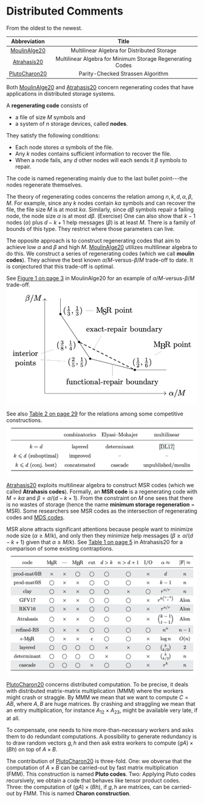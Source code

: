 
# Distributed Comments

From the oldest to the newest.

|  Abbreviation  |  Title  |
| :------------: | :-----: |
| [MoulinAlge20] | Multilinear Algebra for Distributed Storage |
|  [Atrahasis20] | Multilinear Algebra for Minimum Storage Regenerating Codes |
| [PlutoCharon20]| Parity-Checked Strassen Algorithm |

Both [MoulinAlge20] and [Atrahasis20] concern regenerating codes
that have applications in distributed storage systems.

A **regenerating code** consists of

* a file of size $M$ symbols and
* a system of $n$ storage devices, called **nodes**.

They satisfy the following conditions:

* Each node stores $\alpha$ symbols of the file.
* Any $k$ nodes contains sufficient information to recover the file.
* When a node fails, any $d$ other nodes
    will each sends it $\beta$ symbols to repair.

The code is named regenerating mainly due to
the last bullet point---the nodes regenerate themselves.

The theory of regenerating codes concerns
the relation among $n, k, d, \alpha, \beta, M$.
For example, since any $k$ nodes contain $k\alpha$ symbols
and can recover the file, the file size $M$ is at most $k\alpha$.
Similarly, since $d\beta$ symbols repair a failing node,
the node size $\alpha$ is at most $d\beta$.
(Exercise)
One can also show that $k - 1$ nodes ($\alpha$)
plus $d - k + 1$ help messages ($\beta$) is at least $M$.
There is a family of bounds of this type.
They restrict where those parameters can live.

The opposite approach is to construct regenerating codes
that aim to achieve low $\alpha$ and $\beta$ and high $M$.
[MoulinAlge20] utilizes multilinear algebra to do this.
We construct a series of regenerating codes (which we call **moulin codes**).
They achieve the best known $\alpha/M$-versus-$\beta/M$ trade-off to date.
It is conjectured that this trade-off is optimal.

See
[Figure 1 on page 3](https://arxiv.org/pdf/2006.08911v1.pdf#page=3)
in MoulinAlge20 for an example of $\alpha/M$-versus-$\beta/M$ trade-off.
![a b M regenerate](figure/abMregenerate.png)

See also
[Table 2 on page 29](https://arxiv.org/pdf/2006.08911v1.pdf#page=29)
for the relations among some competitive constructions.
![interior ERRC](figure/interiorERRC.png)

[Atrahasis20] exploits multilinear algebra to construct MSR codes
(which we called **Atrahasis codes**).
Formally, an **MSR code** is a regenerating code
with $M = k\alpha$ and $\beta = \alpha/(d - k + 1)$.
From the constraint on $M$ one sees that there is no wastes of storage
(hence the name **minimum storage regeneration** = MSR).
Some researchers see MSR codes as the intersection of regenerating codes
and [MDS codes](https://en.wikipedia.org/wiki/Singleton_bound#MDS_codes).

MSR alone attracts significant attentions because people want to minimize
node size ($\alpha \geq M/k$), and only then they minimize help messages
($\beta \geq \alpha/(d - k + 1)$ given that $\alpha \geq M/k$).
See
[Table 1 on page 5](https://arxiv.org/pdf/2006.16998v1.pdf#page=5)
in Atrahasis20 for a comparison of some existing contraptions.
![MSR alpha Fq](figure/MSRalphaFq.png)

[PlutoCharon20] concerns distributed computation.
To be precise, it deals with distributed matrix-matrix multiplication (MMM)
where the workers might crash or straggle.
By MMM we mean that we want to compute $C=AB$, where $A, B$ are huge matrices.
By crashing and straggling we mean that an entry multiplication,
for instance $A_{12}\times A_{23}$, might be available very late, if at all.

To compensate, one needs to hire more-than-necessary workers
and asks them to do redundant computations.
A possibility to generate redundancy is to draw random vectors $g, h$
and then ask extra workers to compute $(gA)\times(Bh)$ on top of $A\times B$.

The contribution of [PlutoCharon20] is three-fold.
One: we obverse that the computation of $A\times B$
can be carried-out by fast matrix multiplication (FMM).
This construction is named **Pluto codes**.
Two: Applying Pluto codes recursively,
we obtain a code that behaves like tensor product codes.
Three: the computation of $(gA)\times(Bh)$,
if $g, h$ are matrices, can be carried-out by FMM.
This is named **Charon construction**.

[MoulinAlge20]: https://arxiv.org/abs/2006.08911
[Atrahasis20]: https://arxiv.org/abs/2006.16998
[PlutoCharon20]: https://arxiv.org/abs/2011.15082